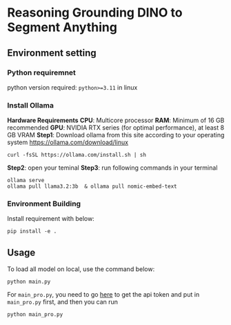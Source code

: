# Reasoning Grounding DINO to Segment Anything
## Environment setting

### Python requiremnet
python version required: `python>=3.11` in linux

### Install Ollama
**Hardware Requirements**
**CPU**: Multicore processor
**RAM**: Minimum of 16 GB recommended
**GPU**: NVIDIA RTX series (for optimal performance), at least 8 GB VRAM
**Step1**:
Download ollama from this site according to your operating system
https://ollama.com/download/linux
```
curl -fsSL https://ollama.com/install.sh | sh
```
**Step2**:
open your teminal
**Step3**:
run following commands in your terminal
```
ollama serve
ollama pull llama3.2:3b  & ollama pull nomic-embed-text
```

### Environment Building
Install requirement with below:
```
pip install -e .
```
## Usage
To load all model on local, use the command below:
```
python main.py
```
For `main_pro.py`, you need to go [here](https://cloud.deepdataspace.com/docs#/api/grounding_dino) to get the api token and put in `main_pro.py` first, and then you can run 
```
python main_pro.py
```